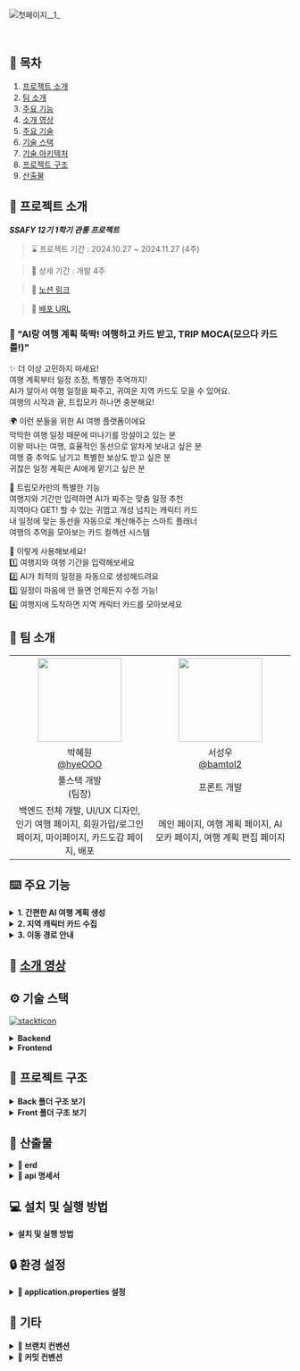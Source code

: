 ![첫페이지__1_](https://enjoy-trip-static-files.s3.ap-northeast-2.amazonaws.com/tripmoca_thumnail.png)

<br />

## 📌 목차

1. [프로젝트 소개](#-프로젝트-소개)
2. [팀 소개](#-팀-소개)
3. [주요 기능](#-주요-기능)
4. [소개 영상](#-소개-영상)
5. [주요 기술](#-주요-기술)
6. [기술 스택](#-기술-)
7. [기술 아키텍처](#-기술-아키텍처)
8. [프로젝트 구조](#-프로젝트-구조)
9. [산출물](#-산출물)
   <br />

## 🚀 프로젝트 소개

**_SSAFY 12기 1학기 관통 프로젝트_**

> ⌛ 프로젝트 기간 : 2024.10.27 ~ 2024.11.27 (4주)

> 📆 상세 기간 : 개발 4주

> 🔗 [노션 링크](https://messy-duckling-7d6.notion.site/A-Penetration-Project-1221453abf47801f86d4fe47332d69bd?source=copy_link)

> 📲 [배포 URL](https://trip-moca.netlify.app/)

### 🧳 "AI랑 여행 계획 뚝딱! 여행하고 카드 받고, TRIP MOCA(모으다 카드를!)"

✨ 더 이상 고민하지 마세요!<br />
여행 계획부터 일정 조정, 특별한 추억까지!<br />
AI가 알아서 여행 일정을 짜주고, 귀여운 지역 카드도 모을 수 있어요.<br />
여행의 시작과 끝, 트립모카 하나면 충분해요!<br />

🌍 이런 분들을 위한 AI 여행 플랫폼이에요<br />
막막한 여행 일정 때문에 떠나기를 망설이고 있는 분<br />
이왕 떠나는 여행, 효율적인 동선으로 알차게 보내고 싶은 분<br />
여행 중 추억도 남기고 특별한 보상도 받고 싶은 분<br />
귀찮은 일정 계획은 AI에게 맡기고 싶은 분<br />

🎒 트립모카만의 특별한 기능<br />
여행지와 기간만 입력하면 AI가 짜주는 맞춤 일정 추천<br />
지역마다 GET! 할 수 있는 귀엽고 개성 넘치는 캐릭터 카드<br />
내 일정에 맞는 동선을 자동으로 계산해주는 스마트 플래너<br />
여행의 추억을 모아보는 카드 컬렉션 시스템<br />

🚀 이렇게 사용해보세요!<br />
1️⃣ 여행지와 여행 기간을 입력해보세요<br />
2️⃣ AI가 최적의 일정을 자동으로 생성해드려요<br />
3️⃣ 일정이 마음에 안 들면 언제든지 수정 가능!<br />
4️⃣ 여행지에 도착하면 지역 캐릭터 카드를 모아보세요<br />

## 👥 팀 소개
<table style="text-align: center;" width="100%">
  <tr>
    <th style="text-align: center;" width="16.66%"><img src="https://cofface.netlify.app/assets/415188185-f3be0d04-1132-46c5-affb-929d97fb0b58.png" width="150" height="150"/></th>
    <th style="text-align: center;" width="16.66%"><img src="https://cofface.netlify.app/assets/C1DFE235-A57E-467C-A243-013363DDFBCC-43052-00001CFE3E2204E4.png" width="150" height="150"/></th>
  </tr>
  <tr>
    <td style="text-align: center;" width="16.66%">박혜원<br/><a href="https://github.com/hyeOOO">@hyeOOO</a></td>
    <td style="text-align: center;" width="16.66%">서성우<br/><a href="https://github.com/bamtol2">@bamtol2</a></td>
  </tr>
  <tr>
    <td style="text-align: center;" width="16.66%">풀스택 개발 </br> (팀장)</td>
    <td style="text-align: center;" width="16.66%">프론트 개발</td>
  </tr>
  <tr>
    <td style="text-align: center;" width="16.66%">백엔드 전체 개발, UI/UX 디자인, 인기 여행 페이지, 회원가입/로그인 페이지, 마이페이지, 카드도감 페이지, 배포</td>
    <td style="text-align: center;" width="16.66%">메인 페이지, 여행 계획 페이지, AI 모카 페이지, 여행 계획 편집 페이지</td>
  </tr>
</table>

## ⌨️ 주요 기능

<details>
<summary><strong>1. 간편한 AI 여행 계획 생성</strong></summary>
<table style="text-align: center;" width="100%">
  <tr>
    <th style="text-align: center;" width="25%">회원가입/로그인</th>
    <th style="text-align: center;" width="25%">홈페이지 비활성화</th>
    <th style="text-align: center;" width="25%">홈페이지 활성화</th>
    <th style="text-align: center;" width="25%">홈페이지 하단</th>
  </tr>
  <tr>
    <td style="text-align: center;" width="25%"><img height="400" alt="login" src="https://cofface.netlify.app/assets/login.jpg" ></td>
    <td style="text-align: center;" width="25%"><img height="400" alt="" src="https://cofface.netlify.app/assets/home_lock.jpg"></td>
    <td style="text-align: center;" width="25%"><img height="400" alt="" src="https://cofface.netlify.app/assets/home_unlock.jpg"></td>
    <td style="text-align: center;" width="25%"><img height="400" alt="" src="https://cofface.netlify.app/assets/home_under.jpg"></td>
  </tr>
  <tr>
    <td style="text-align: center;" width="25%">문자 인증 회원가입/로그인 기능을 제공합니다.</td>
    <td style="text-align: center;" width="25%">정보가 등록되어있지 않은 사용자는 홈화면 기능이 비활성화 됩니다.</td>
    <td style="text-align: center;" width="25%">얼굴/결제 정보가 등록된 사용자만 홈화면이 활성화되며</br>방문한 카페와 횟수를 확인할 수 있습니다.</td>
    <td style="text-align: center;" width="25%">홈페이지 하단에는 얼굴 등록과 결제정보등록 버튼이 구성되어있습니다.</td>
  </tr> 
  </table>
  <table style="text-align: center;" width="100%"> 
  <tr>
    <th style="text-align: center;" width="25%">메뉴선호조사</th>
    <th style="text-align: center;" width="25%">옵션선택조사</th>    
    <th style="text-align: center;" width="25%">설정</th>
    <th style="text-align: center;" width="25%">카드설정 페이지</th>
  </tr>
  <tr>
    <td style="text-align: center;" width="25%"><img height="400" alt="" src="https://cofface.netlify.app/assets/research_menu.jpg" ></td>
    <td style="text-align: center;" width="25%"><img height="400" alt="" src="https://cofface.netlify.app/assets/research_option.jpg"></td>
    <td style="text-align: center;" width="25%"><img height="400" alt="" src="https://cofface.netlify.app/assets/setting.jpg"></td>
    <td style="text-align: center;" width="25%"><img height="400" alt="" src="https://cofface.netlify.app/assets/register_card.jpg"></td>
  </tr>
  <tr>
    <td style="text-align: center;" width="25%">처음 가입한 사용자의 경우 자신이 좋아하는 메뉴들를 선택하면 <br/> 추후 추천 알고리즘에 반영됩니다.</td>
    <td style="text-align: center;" width="25%">자신이 자주 주문하는 옵션 선택을 선택하면 추후 추천 알고리즘에 반영됩니다.</td>
    <td style="text-align: center;" width="25%">설정 페이지 입니다.</td>
    <td style="text-align: center;" width="25%">자신이 등록한 결제 카드 정보를 간략하게 확인하고 수정할 수 있습니다.</td>
  </tr>
  </table>
  <table style="text-align: center;" width="50%">
  <tr>
    <th style="text-align: center;" width="25%">얼굴등록</th>
    <th style="text-align: center;" width="25%">카드등록</th>
  </tr>
  <tr>
    <td style="text-align: center;" width="25%"><img height="400" alt="" src="https://cofface.netlify.app/assets/register_face.jpg" ></td>
    <td style="text-align: center;" width="25%"><img height="400" alt="" src="https://cofface.netlify.app/assets/register_card.jpg"></td>
  </tr>
  <tr>
    <td style="text-align: center;" width="25%">전면 카메라로 정면/좌/우/상/하 얼굴을 가이드라인에 맞게 캡쳐하여 등록할 수 있습니다.</td>
    <td style="text-align: center;" width="25%">카드번호, 유효기간, CVC, 비밀번호 앞 2자리를 통해 카드 결제 정보를 등록할 수 있습니다.</td>
  </tr> 
     ### 1. 간편한 AI 여행 계획 생성

- **간단한 입력으로 일정 생성**

  - 여행 지역 선택
  - 여행 기간 설정
  - AI 기반 일자별 추천 장소 생성

- **일정 커스터마이징**
  - 생성된 일정 수정 가능
  - 방문할 장소 추가/삭제
  - 날짜별 일정 조정
</table>
</details>

<details>
<summary><strong>2. 지역 캐릭터 카드 수집</strong></summary>     
### 2. 지역 캐릭터 카드 수집

- **방문 인증 카드 시스템**

  - 지역별 고유 캐릭터 카드 제공
  - 방문 시 해당 지역 카드 획득
  - 나만의 카드 컬렉션 구축

- **카드 도감**
  - 수집한 카드 목록 확인
  - 미수집 카드 확인
  - 카드 수집 현황 표시
</details>

<details>
<summary><strong>3. 이동 경로 안내</strong></summary>     
### 3. 이동 경로 안내

- **기본 경로 정보 제공**
  - 출발지-도착지 간 소요 시간 계산
  - 이동 거리 정보 제공
  - 경로 지도 표시
</details>


## 🎥 [소개 영상](https://youtu.be/FSi6VjUQT_E)

## ⚙️ 기술 스택

[![stackticon](https://firebasestorage.googleapis.com/v0/b/stackticon-81399.appspot.com/o/images%2F1741835600997?alt=media&token=045c2016-6d64-4c1d-a7ed-04fd3c6fd605)](https://github.com/msdio/stackticon)

<details>
  <summary><strong>Backend</strong></summary>
  <h3>🔹 Spring Boot</h3>
  <ul>
    <li>Spring Security를 활용한 인증/인가 구현</li>
    <li>RESTful API 설계 및 구현</li>
  </ul>
  <h3>🔹 MySQL</h3>
  <ul>
    <li>사용자 정보, 여행 계획, 장소 정보 등 영구 데이터 저장</li>
  </ul>
  <h3>🔹 Redis</h3>
  <ul>
    <li>refresh Token 관리</li>
  </ul>
  <h3>🔹 MongoDB</h3>
  <ul>
    <li>인기 검색어 구현</li>
  </ul>
</details>

<details>
  <summary><strong>Frontend</strong></summary>
  <h3>🔹 Vue.js</h3>
  <ul>
    <li>반응형 사용자 인터페이스 구현</li>
    <li>Vuex를 통한 상태 관리</li>
    <li>Vue Router를 이용한 SPA 구현</li>
  </ul>
</details>


## 📂 프로젝트 구조

<details>
  <summary><strong>Back 폴더 구조 보기</strong></summary>
  <pre>
  </pre>
</details>
<details>
  <summary><strong>Front 폴더 구조 보기</strong></summary>
  <pre>
📦src
 ┣ 📂main
 ┃ ┣ 📂java
 ┃ ┃ ┗ 📂com
 ┃ ┃ ┃ ┗ 📂ssafy
 ┃ ┃ ┃ ┃ ┗ 📂enjoyTrip
 ┃ ┃ ┃ ┃ ┃ ┣ 📂api
 ┃ ┃ ┃ ┃ ┃ ┃ ┣ 📂attraction
 ┃ ┃ ┃ ┃ ┃ ┃ ┃ ┣ 📂controller
 ┃ ┃ ┃ ┃ ┃ ┃ ┃ ┣ 📂dto
 ┃ ┃ ┃ ┃ ┃ ┃ ┃ ┣ 📂exception
 ┃ ┃ ┃ ┃ ┃ ┃ ┃ ┣ 📂repository
 ┃ ┃ ┃ ┃ ┃ ┃ ┃ ┗ 📂service
 ┃ ┃ ┃ ┃ ┃ ┃ ┗ 📂util
 ┃ ┃ ┃ ┃ ┃ ┣ 📂domain
 ┃ ┃ ┃ ┃ ┃ ┃ ┣ 📂attraction
 ┃ ┃ ┃ ┃ ┃ ┃ ┃ ┣ 📂controller
 ┃ ┃ ┃ ┃ ┃ ┃ ┃ ┣ 📂dto
 ┃ ┃ ┃ ┃ ┃ ┃ ┃ ┣ 📂entity
 ┃ ┃ ┃ ┃ ┃ ┃ ┃ ┣ 📂mapper
 ┃ ┃ ┃ ┃ ┃ ┃ ┃ ┣ 📂repository
 ┃ ┃ ┃ ┃ ┃ ┃ ┃ ┗ 📂service
 ┃ ┃ ┃ ┃ ┃ ┃ ┣ 📂card
 ┃ ┃ ┃ ┃ ┃ ┃ ┃ ┣ 📂controller
 ┃ ┃ ┃ ┃ ┃ ┃ ┃ ┣ 📂dto
 ┃ ┃ ┃ ┃ ┃ ┃ ┃ ┣ 📂entity
 ┃ ┃ ┃ ┃ ┃ ┃ ┃ ┣ 📂mapper
 ┃ ┃ ┃ ┃ ┃ ┃ ┃ ┣ 📂repository
 ┃ ┃ ┃ ┃ ┃ ┃ ┃ ┗ 📂service
 ┃ ┃ ┃ ┃ ┃ ┃ ┣ 📂member
 ┃ ┃ ┃ ┃ ┃ ┃ ┃ ┣ 📂controller
 ┃ ┃ ┃ ┃ ┃ ┃ ┃ ┣ 📂dto
 ┃ ┃ ┃ ┃ ┃ ┃ ┃ ┣ 📂entity
 ┃ ┃ ┃ ┃ ┃ ┃ ┃ ┣ 📂exception
 ┃ ┃ ┃ ┃ ┃ ┃ ┃ ┣ 📂repository
 ┃ ┃ ┃ ┃ ┃ ┃ ┃ ┗ 📂service
 ┃ ┃ ┃ ┃ ┃ ┃ ┗ 📂plan
 ┃ ┃ ┃ ┃ ┃ ┃ ┃ ┣ 📂controller
 ┃ ┃ ┃ ┃ ┃ ┃ ┃ ┣ 📂dto
 ┃ ┃ ┃ ┃ ┃ ┃ ┃ ┃ ┣ 📂detail
 ┃ ┃ ┃ ┃ ┃ ┃ ┃ ┃ ┗ 📂plan
 ┃ ┃ ┃ ┃ ┃ ┃ ┃ ┣ 📂entity
 ┃ ┃ ┃ ┃ ┃ ┃ ┃ ┣ 📂exception
 ┃ ┃ ┃ ┃ ┃ ┃ ┃ ┣ 📂repository
 ┃ ┃ ┃ ┃ ┃ ┃ ┃ ┗ 📂service
 ┃ ┃ ┃ ┃ ┃ ┣ 📂global
 ┃ ┃ ┃ ┃ ┃ ┃ ┣ 📂annotation
 ┃ ┃ ┃ ┃ ┃ ┃ ┣ 📂config
 ┃ ┃ ┃ ┃ ┃ ┃ ┣ 📂exception
 ┃ ┃ ┃ ┃ ┃ ┃ ┗ 📂jwt
 ┃ ┃ ┃ ┃ ┃ ┗ 📜EnjoyTripApplication.java
 ┃ ┗ 📂resources
 ┃ ┃ ┣ 📂prompts
 ┃ ┃ ┗ 📜application.yml
 ┗ 📂test
 ┃ ┗ 📂java
 ┃ ┃ ┗ 📂com
 ┃ ┃ ┃ ┗ 📂ssafy
 ┃ ┃ ┃ ┃ ┗ 📂enjoyTrip
 ┃ ┃ ┃ ┃ ┃ ┗ 📜EnjoyTripApplicationTests.java
  </pre>
</details>

## 📜 산출물
<details>
  <summary><strong>📌 erd</strong></summary>
  <img src="https://rocatrun.s3.ap-northeast-2.amazonaws.com/moca-readme/erd.png" alt="erd">
</details>

<details>
  <summary><strong>📌 api 명세서</strong></summary>
   <h3> 📱 API 문서</h3>
   API 문서는 Swagger UI를 통해 확인할 수 있습니다: https://trip-moca.kro.kr:8081/swagger/swagger-ui/index.html
  <h3>🔹 명소</h3>
  <img src="https://rocatrun.s3.ap-northeast-2.amazonaws.com/moca-readme/api_attraction.png" alt="api명세서">
  <h3>🔹 카드</h3>
  <img src="https://rocatrun.s3.ap-northeast-2.amazonaws.com/moca-readme/api_card.png" alt="api명세서">
  <h3>🔹 코스</h3>
  <img src="https://rocatrun.s3.ap-northeast-2.amazonaws.com/moca-readme/api_course.png" alt="api명세서">
  <h3>🔹 멤버</h3>
  <img src="https://rocatrun.s3.ap-northeast-2.amazonaws.com/moca-readme/api_member.png" alt="api명세서">
  <h3>🔹 계획</h3>
  <img src="https://rocatrun.s3.ap-northeast-2.amazonaws.com/moca-readme/api_plan.png" alt="api명세서">
  <h3>🔹 기타</h3>
  <img src="https://rocatrun.s3.ap-northeast-2.amazonaws.com/moca-readme/api.png" alt="api명세서"> 
</details>


## 💻 설치 및 실행 방법

<details>
  <summary><strong>설치 및 실행 방법</strong></summary>

  <h3>🔹 1. 요구사항</h3>
  <ul>
    <li>JDK 11 이상</li>
    <li>MySQL 8.0</li>
    <li>Redis 6.0</li>
    <li>Node.js 14.0 이상</li>
  </ul>

  <h3>🔹 2. 백엔드 실행</h3>

  <pre><code>
# 프로젝트 클론
git clone [repository URL]

# 데이터베이스 설정
mysql -u root -p < database.sql

# Spring Boot 실행
./gradlew bootRun
  </code></pre>

  <h3>🔹 3. 프론트엔드 실행</h3>

  <pre><code>
# 의존성 설치
cd frontend
npm install

# 개발 서버 실행
npm run serve
  </code></pre>

</details>



</details>

## 🔒 환경 설정
<details>
  <summary><strong>🔧 application.properties 설정</strong></summary>

  <br/>

  `application.properties` 파일에 다음 설정이 필요합니다:

  <pre><code>
server:
  port: {port}
spring:
  datasource:
    driver-class-name: com.mysql.cj.jdbc.Driver
    username: {username}
    password: {password}
    url: {url}
    hikari:
      maximum-pool-size: 20
  redis:
    host: {host}
    port: {port}
  jpa:
    hibernate:
      ddl-auto: update
    properties:
      hibernate:
        dialect: org.hibernate.dialect.MySQLDialect
  ai:
    openai:
      api-key: {apiKey}
      chat:
        options:
          model: {model}
          temperature: {temperature}
    template:
      path: {path}
      cache: true
jwt:
  secret: {jwtKey}
  access-token-validity: 3600000  # 1시간
  refresh-token-validity: 604800000  # 7일
springdoc:
  swagger-ui:
    path: /swagger/enjoy-trip.html
  api-docs:
    path: /v3/api-docs
  </code></pre>

</details>

## 🎸 기타
<details>
  <summary><strong>📌 브랜치 컨벤션</strong></summary>

💡 해당 프로젝트는 Git Flow 전략을 채택했습니다.

## **- 브랜치 종류**

### 1. main branch

- 제품으로 출시 가능한 브랜치
- 배포(Release) 이력을 관리하며, 항상 배포 가능한 상태만 유지

---

### 2. develop branch

- 기능 개발 브랜치들을 병합하기 위한 브랜치
- 모든 기능이 추가되고 안정화된 후, main 브랜치로 병합
- 개발 시에는 항상 develop 브랜치를 기반으로 작업

---

### 3. feature branch

- 새로운 기능 개발 및 버그 수정 시 사용
- `develop` 브랜치에서 분기하여 개발
- 기본적으로 로컬에서 작업, 필요 시 원격 저장소에 push
- 작업 완료 후 `develop` 브랜치로 병합하고 브랜치 삭제
  **✅ 작업 순서**

1. `develop` 브랜치에서 feature 브랜치 분기
2. 기능 개발 수행
3. 개발 완료 후 `develop` 브랜치로 병합
4. feature 브랜치 삭제
5. 원격 저장소에 push (필요 시)

---

### 4. release branch

- 배포 준비를 위한 브랜치
- 배포 주기 동안 최종 점검, 버그 수정, 문서 추가 등만 수행
- 새로운 기능은 추가하지 않음
  **✅ 작업 순서**

1. `develop` 브랜치에서 release 브랜치 분기
2. 배포 준비 작업 수행
3. 준비 완료 시 `main` 브랜치에 병합 (Release 태그 부여)
4. 변경 사항을 `develop` 브랜치에도 병합

---

### 5. hotfix branch

- 배포 중인 버전에서 긴급한 버그 발생 시 사용
- `main` 브랜치에서 직접 분기하여 빠르게 수정 후 배포
  **✅ 작업 순서**

1. `main` 브랜치에서 hotfix 브랜치 분기
2. 문제 수정
3. 수정 완료 후 `main` 브랜치에 병합 및 버전 태그
4. 변경 사항을 `develop` 브랜치에도 병합
</details>

<details>
  <summary><strong>📌 커밋 컨벤션</strong></summary>

💡 커밋은 논리적으로 구분이 되고, 일관성이 유지되는 단위로 최대한 작게 쪼개서 작성합니다.

---

### 1. 메시지 타입

INIT: 프로젝트 생성

FEAT: 새로운 기능 추가

FIX: 버그 수정

DOCS: 문서 수정

STYLE: 코드 formatting, 세미콜론(;) 누락 등 (기능 변경 없음)

DESIGN: 디자인 적용 및 디자인 관련 코드 수정

REFACTOR: 코드 리팩토링

TEST: 테스트 코드, 리팩토링 테스트 코드 추가

CHORE: 빌드 업무 수정, 패키지 매니저 설정 등 변경

MINOR: 사소한 변화

---

### 2. 제목은 50글자 이내로 작성

---

### 3. 제목 + 본문(선택)으로 구성

제목만으로 설명이 부족한 경우 본문에 자세히 작성

---

### 4. 커밋 메시지는 무엇을 했는지 파악할 수 있게 작성

---

### 5. "어떻게" 보다는 "무엇"과 "왜"를 설명하기

---

### ✔️ 커밋 메시지 형식 예시
</details>
